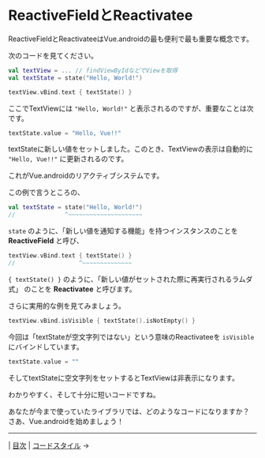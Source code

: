 
ReactiveFieldとReactivatee
================================================================================

ReactiveFieldとReactivateeはVue.androidの最も便利で最も重要な概念です。

次のコードを見てください。
```kotlin
val textView = ... // findViewByIdなどでViewを取得
val textState = state("Hello, World!")

textView.vBind.text { textState() }
```
ここでTextViewには `"Hello, World!"` と表示されるのですが、重要なことは次です。
```kotlin
textState.value = "Hello, Vue!!"
```
textStateに新しい値をセットしました。このとき、TextViewの表示は自動的に
`"Hello, Vue!!"` に更新されるのです。

これがVue.androidのリアクティブシステムです。


この例で言うところの、
```kotlin
val textState = state("Hello, World!")
//              ^~~~~~~~~~~~~~~~~~~~~~
```
`state` のように、「新しい値を通知する機能」を持つインスタンスのことを
**ReactiveField** と呼び、

```kotlin
textView.vBind.text { textState() }
//                  ^~~~~~~~~~~~~~~
```
`{ textState() }` のように、「新しい値がセットされた際に再実行されるラムダ式」
のことを **Reactivatee** と呼びます。


さらに実用的な例を見てみましょう。

```kotlin
textView.vBind.isVisible { textState().isNotEmpty() }
```
今回は「textStateが空文字列ではない」という意味のReactivateeを
`isVisible` にバインドしています。
```kotlin
textState.value = ""
```
そしてtextStateに空文字列をセットするとTextViewは非表示になります。

わかりやすく、そして十分に短いコードですね。

あなたが今まで使っていたライブラリでは、どのようなコードになりますか？  
さあ、Vue.androidを始めましょう！


* * * * * * * * * * * * * * * * * * * * * * * * * * * * * * * * * * * * * * * *

| [目次](../README-ja.md#チュートリアル) | [コードスタイル](CodeStyleRecommendation.md) →


